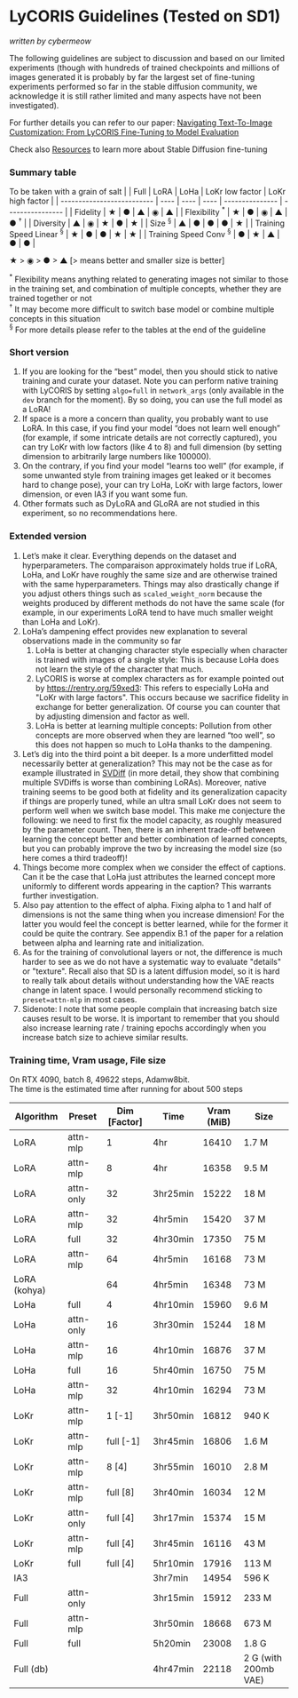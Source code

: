# LyCORIS Guidelines (Tested on SD1)

_written by cybermeow_

The following guidelines are subject to discussion and based on our limited experiments (though with hundreds of trained checkpoints and millions of images generated it is probably by far the largest set of fine-tuning experiments performed so far in the stable diffusion community, we acknowledge it is still rather limited and many aspects have not been investigated).

For further details you can refer to our paper: [Navigating Text-To-Image Customization: From LyCORIS Fine-Tuning to Model Evaluation](https://arxiv.org/abs/2309.14859)

Check also [Resources](Resources.md) to learn more about Stable Diffusion fine-tuning

### Summary table

To be taken with a grain of salt
|                            | Full | LoRA | LoHa | LoKr low factor | LoKr high factor |
| -------------------------- | ---- | ---- | ---- | --------------- | ---------------- |
| Fidelity                   | ★    | ●    | ▲    | ◉               | ▲                |
| Flexibility $^*$           | ★    | ●    | ◉    | ▲               | ● $^†$           |
| Diversity                  | ▲    | ◉    | ★    | ●               | ★                |
| Size $^§$                  | ▲    | ●    | ●    | ●               | ★                |
| Training Speed Linear $^§$ | ★    | ●    | ●    | ★               | ★                |
| Training Speed Conv $^§$   | ●    | ★    | ▲    | ●               | ●                |

★ > ◉ > ● > ▲
[> means better and smaller size is better]

$^*$ Flexibility means anything related to generating images not similar to those in the training set, and combination of multiple concepts, whether they are trained together or not  
$^†$ It may become more difficult to switch base model or combine multiple concepts in this situation  
$^§$ For more details please refer to the tables at the end of the guideline

### Short version

1. If you are looking for the “best” model, then you should stick to native training and curate your dataset. Note you can perform native training with LyCORIS by setting `algo=full` in `network_args`  (only available in the `dev` branch for the moment). By so doing, you can use the full model as a LoRA!
2. If space is a more a concern than quality, you probably want to use LoRA. In this case, if you find your model “does not learn well enough” (for example, if some intricate details are not correctly captured), you can try LoKr with low factors (like 4 to 8) and full dimension (by setting dimension to arbitrarily large numbers like 100000).
3. On the contrary, if you find your model “learns too well” (for example, if some unwanted style from training images get leaked or it becomes hard to change pose), your can try LoHa, LoKr with large factors, lower dimension, or even IA3 if you want some fun.
4. Other formats such as DyLoRA and GLoRA are not studied in this experiment, so no recommendations here.


### Extended version

1. Let’s make it clear. Everything depends on the dataset and hyperparameters. The comparaison approximately holds true if LoRA, LoHa, and LoKr have roughly the same size and are otherwise trained with the same hyperparameters. Things may also drastically change if you adjust others things such as `scaled_weight_norm` because the weights produced by different methods do not have the same scale (for example, in our experiments LoRA tend to have much smaller weight than LoHa and LoKr).
2. LoHa’s dampening effect provides new explanation to several observations made in the community so far
    1. LoHa is better at changing character style especially when character is trained with images of a single style: This is because LoHa does not learn the style of the character that much.
    2. LyCORIS is worse at complex characters as for example pointed out by https://rentry.org/59xed3: This refers to especially LoHa and "LoKr with large factors". This occurs because we sacrifice fidelity in exchange for better generalization. Of course you can counter that by adjusting dimension and factor as well.
    3. LoHa is better at learning multiple concepts: Pollution from other concepts are more observed when they are learned “too well”, so this does not happen so much to LoHa thanks to the dampening.
3. Let’s dig into the third point a bit deeper. Is a more underfitted model necessarily better at generalization? This may not be the case as for example illustrated in [SVDiff](https://arxiv.org/abs/2303.11305) (in more detail, they show that combining multiple SVDiffs is worse than combining LoRAs). Moreover, native training seems to be good both at fidelity and its generalization capacity if things are properly tuned, while an ultra small LoKr does not seem to perform well when we switch base model. 
This make me conjecture the following: we need to first fix the model capacity, as roughly measured by the parameter count. Then, there is an inherent trade-off between learning the concept better and better combination of learned concepts, but you can probably improve the two by increasing the model size (so here comes a third tradeoff)!
4. Things become more complex when we consider the effect of captions. Can it be the case that LoHa just attributes the learned concept more uniformly to different words appearing in the caption? This warrants further investigation.
5. Also pay attention to the effect of alpha. Fixing alpha to 1 and half of dimensions is not the same thing when you increase dimension! For the latter you would feel the concept is better learned, while for the former it could be quite the contrary. 
See appendix B.1 of the paper for a relation between alpha and learning rate and initialization.
6. As for the training of convolutional layers or not, the difference is much harder to see as we do not have a systematic way to evaluate "details" or "texture". Recall also that SD is a latent diffusion model, so it is hard to really talk about details without understanding how the VAE reacts change in latent space. I would personally recommend sticking to `preset=attn-mlp` in most cases.
7. Sidenote: I note that some people complain that increasing batch size causes result to be worse. It is important to remember that you should also increase learning rate / training epochs accordingly when you increase batch size to achieve similar results.


### Training time, Vram usage, File size

On RTX 4090, batch 8, 49622 steps, Adamw8bit.  
The time is the estimated time after running for about 500 steps

| Algorithm    | Preset    | Dim [Factor] | Time     | Vram (MiB) | Size                 |
| ------------ | --------- | ------------ | -------- | ---------- | -------------------- |
| LoRA         | attn-mlp  | 1            | 4hr      | 16410      | 1.7 M                |
| LoRA         | attn-mlp  | 8            | 4hr      | 16358      | 9.5 M                |
| LoRA         | attn-only | 32           | 3hr25min | 15222      | 18 M                 |
| LoRA         | attn-mlp  | 32           | 4hr5min  | 15420      | 37 M                 |
| LoRA         | full      | 32           | 4hr30min | 17350      | 75 M                 |
| LoRA         | attn-mlp  | 64           | 4hr5min  | 16168      | 73 M                 |
| LoRA (kohya) |           | 64           | 4hr5min  | 16348      | 73 M                 |
| LoHa         | full      | 4            | 4hr10min | 15960      | 9.6 M                |
| LoHa         | attn-only | 16           | 3hr30min | 15244      | 18 M                 |
| LoHa         | attn-mlp  | 16           | 4hr10min | 16876      | 37 M                 |
| LoHa         | full      | 16           | 5hr40min | 16750      | 75 M                 |
| LoHa         | attn-mlp  | 32           | 4hr10min | 16294      | 73 M                 |
| LoKr         | attn-mlp  | 1 [-1]       | 3hr50min | 16812      | 940 K                |
| LoKr         | attn-mlp  | full [-1]    | 3hr45min | 16806      | 1.6 M                |
| LoKr         | attn-mlp  | 8 [4]        | 3hr55min | 16010      | 2.8 M                |
| LoKr         | attn-mlp  | full [8]     | 3hr40min | 16034      | 12 M                 |
| LoKr         | attn-only | full [4]     | 3hr17min | 15374      | 15 M                 |
| LoKr         | attn-mlp  | full [4]     | 3hr45min | 16116      | 43 M                 |
| LoKr         | full      | full [4]     | 5hr10min | 17916      | 113 M                |
| IA3          |           |              | 3hr7min  | 14954      | 596 K                |
| Full         | attn-only |              | 3hr15min | 15912      | 233 M                |
| Full         | attn-mlp  |              | 3hr50min | 18668      | 673 M                |
| Full         | full      |              | 5h20min  | 23008      | 1.8 G                |
| Full (db)    |           |              | 4hr47min | 22118      | 2 G (with 200mb VAE) |
